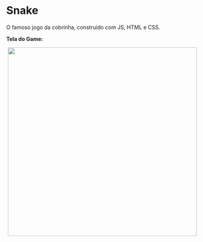 # Snake
O famoso jogo da cobrinha, construido com JS, HTML e CSS.
<p><b>Tela do Game:<b/><p/>
<img src="https://user-images.githubusercontent.com/89361754/156766576-9ce2e926-c53b-4601-aec4-e9e50f91cd57.JPG" style="float:right;width:500px">

